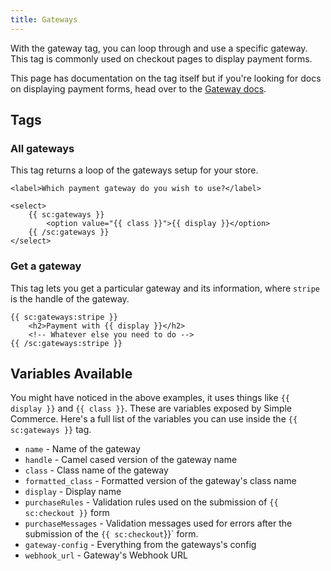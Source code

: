 ```yaml
---
title: Gateways
---
```


With the gateway tag, you can loop through and use a specific gateway. This tag is commonly used on checkout pages to display payment forms.

This page has documentation on the tag itself but if you're looking for docs on displaying payment forms, head over to the [Gateway docs](/gateways#templating).

## Tags

### All gateways

This tag returns a loop of the gateways setup for your store.

```antlers
<label>Which payment gateway do you wish to use?</label>

<select>
    {{ sc:gateways }}
        <option value="{{ class }}">{{ display }}</option>
    {{ /sc:gateways }}
</select>
```

### Get a gateway

This tag lets you get a particular gateway and its information, where `stripe` is the handle of the gateway.

```antlers
{{ sc:gateways:stripe }}
    <h2>Payment with {{ display }}</h2>
	<!-- Whatever else you need to do -->
{{ /sc:gateways:stripe }}
```

## Variables Available

You might have noticed in the above examples, it uses things like `{{ display }}` and `{{ class }}`. These are variables exposed by Simple Commerce. Here's a full list of the variables you can use inside the `{{ sc:gateways }}` tag.

- `name` - Name of the gateway
- `handle` - Camel cased version of the gateway name
- `class` - Class name of the gateway
- `formatted_class` - Formatted version of the gateway's class name
- `display` - Display name
- `purchaseRules` - Validation rules used on the submission of `{{ sc:checkout }}` form
- `purchaseMessages` - Validation messages used for errors after the submission of the `{{ sc:checkout`}}` form.
- `gateway-config` - Everything from the gateways's config
- `webhook_url` - Gateway's Webhook URL
